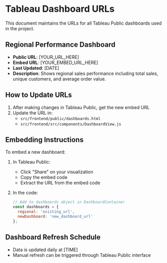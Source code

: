 # Tableau Dashboard URLs

This document maintains the URLs for all Tableau Public dashboards used in the project.

## Regional Performance Dashboard
- **Public URL**: [YOUR_URL_HERE]
- **Embed URL**: [YOUR_EMBED_URL_HERE]
- **Last Updated**: [DATE]
- **Description**: Shows regional sales performance including total sales, unique customers, and average order value.

## How to Update URLs
1. After making changes in Tableau Public, get the new embed URL
2. Update the URL in:
   - `src/frontend/public/dashboards.html`
   - `src/frontend/src/components/DashboardView.js`

## Embedding Instructions
To embed a new dashboard:

1. In Tableau Public:
   - Click "Share" on your visualization
   - Copy the embed code
   - Extract the URL from the embed code

2. In the code:
   ```javascript
   // Add to dashboards object in DashboardContainer
   const dashboards = {
     regional: 'existing_url',
     newDashboard: 'new_dashboard_url'
   };
   ```

## Dashboard Refresh Schedule
- Data is updated daily at [TIME]
- Manual refresh can be triggered through Tableau Public interface